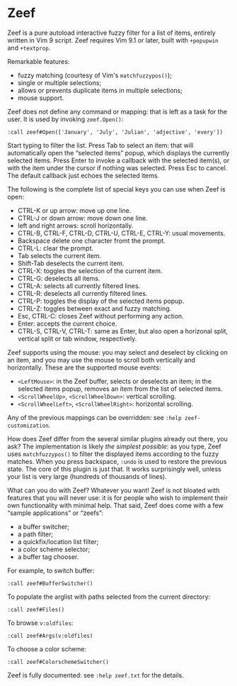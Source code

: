 # Zeef

Zeef is a pure autoload interactive fuzzy filter for a list of items,
entirely written in Vim 9 script. Zeef requires Vim 9.1 or later, built with
`+popupwin` and `+textprop`.

Remarkable features:

- fuzzy matching (courtesy of Vim's `matchfuzzypos()`);
- single or multiple selections;
- allows or prevents duplicate items in multiple selections;
- mouse support.

Zeef does not define any command or mapping: that is left as a task for the
user. It is used by invoking `zeef.Open()`:

    :call zeef#Open(['January', 'July', 'Julian', 'adjective', 'every'])

Start typing to filter the list. Press Tab to select an item: that will
automatically open the “selected items” popup, which displays the currently
selected items. Press Enter to invoke a callback with the selected item(s), or
with the item under the cursor if nothing was selected. Press Esc to cancel.
The default callback just echoes the selected items.

The following is the complete list of special keys you can use when Zeef is
open:

- CTRL-K or up arrow: move up one line.
- CTRL-J or down arrow: move down one line.
- left and right arrows: scroll horizontally.
- CTRL-B, CTRL-F, CTRL-D, CTRL-U, CTRL-E, CTRL-Y: usual movements.
- Backspace delete one character fromt the prompt.
- CTRL-L: clear the prompt.
- Tab selects the current item.
- Shift-Tab deselects the current item.
- CTRL-X: toggles the selection of the current item.
- CTRL-G: deselects all items.
- CTRL-A: selects all currently filtered lines.
- CTRL-R: deselects all currently filtered lines.
- CTRL-P: toggles the display of the selected items popup.
- CTRL-Z: toggles between exact and fuzzy matching.
- Esc, CTRL-C: closes Zeef without performing any action.
- Enter: accepts the current choice.
- CTRL-S, CTRL-V, CTRL-T: same as Enter, but also open a horizonal split,
  vertical split or tab window, respectively.

Zeef supports using the mouse: you may select and deselect by clicking on an
item, and you may use the mouse to scroll both vertically and horizontally.
These are the supported mouse events:

- `<LeftMouse>`: in the Zeef buffer, selects or deselects an item; in the
  selected items popup, removes an item from the list of selected items.
- `<ScrollWheelUp>`, `<ScrollWheelDown>`: vertical scrolling.
- `<ScrollWheelLeft>`, `<ScrollWheelRight>`: horizontal scrolling.

Any of the previous mappings can be overridden: see `:help zeef-customization`.

How does Zeef differ from the several similar plugins already out there, you
ask? The implementation is likely *the simplest possible*: as you type, Zeef
uses `matchfuzzypos()` to filter the displayed items according to the fuzzy
matches. When you press backspace, `:undo` is used to restore the previous
state. The core of this plugin is just that. It works surprisingly well, unless
your list is very large (hundreds of thousands of lines).

What can you do with Zeef? Whatever you want! Zeef is not bloated with features
that you will never use: it is for people who wish to implement their own
functionality with minimal help. That said, Zeef does come with a few “sample
applications” or “zeefs”:

- a buffer switcher;
- a path filter;
- a quickfix/location list filter;
- a color scheme selector;
- a buffer tag chooser.

For example, to switch buffer:

```vim
:call zeef#BufferSwitcher()
```

To populate the arglist with paths selected from the current directory:

```vim
:call zeef#Files()
```

To browse `v:oldfiles`:

```vim
:call zeef#Args(v:oldfiles)
```

To choose a color scheme:

```vim
:call zeef#ColorschemeSwitcher()
```

Zeef is fully documented: see `:help zeef.txt` for the details.
